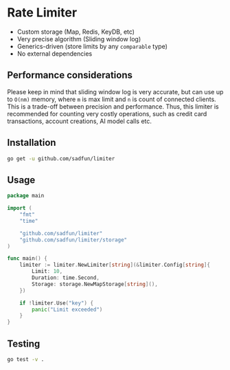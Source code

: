 # Rate Limiter

+ Custom storage (Map, Redis, KeyDB, etc)
+ Very precise algorithm (Sliding window log)
+ Generics-driven (store limits by any `comparable` type)
+ No external dependencies

## Performance considerations
Please keep in mind that sliding window log is very accurate, but can use up to `O(nm)` memory, where `m` is max limit and `n` is count of connected clients. This is a trade-off between precision and performance.
Thus, this limiter is recommended for counting very costly operations, such as credit card transactions, account creations, AI model calls etc.

## Installation

```bash
go get -u github.com/sadfun/limiter
```

## Usage

```go
package main

import (
    "fmt"
    "time"

    "github.com/sadfun/limiter"
    "github.com/sadfun/limiter/storage"
)

func main() {
    limiter := limiter.NewLimiter[string](&limiter.Config[string]{
        Limit: 10,
        Duration: time.Second,
        Storage: storage.NewMapStorage[string](),
    })

    if !limiter.Use("key") {
        panic("Limit exceeded")
    }
}
```

## Testing

```bash
go test -v .
```